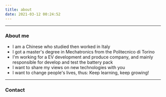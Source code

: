 ```yaml
---
title: about
date: 2021-03-12 00:24:52
---
```


***

### About me

* I am a Chinese who studied then worked in Italy
* I got a master's degree in Mechatronics from the Politecnico di Torino
* I'm working for a EV development and produce company, and mainly responsible for develop and test the battery pack
* I want to share my views on new technologies with you
* I want to change people's lives, thus:
Keep learning, keep growing!

***

### Contact

